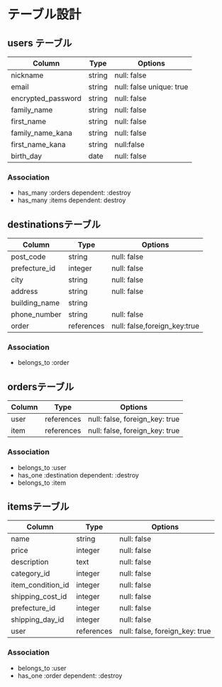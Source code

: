 # テーブル設計

## users テーブル

| Column             | Type   | Options                         |
| ------------------ | ------ | ------------------------------- |
| nickname           | string | null: false                     |
| email              | string | null: false unique: true        |
| encrypted_password | string | null: false                     |
| family_name        | string | null: false                     |
| first_name         | string | null: false                     |
| family_name_kana   | string | null: false                     |
| first_name_kana    | string | null:false                      |
| birth_day          | date   | null: false                     |


### Association

- has_many :orders dependent: :destroy
- has_many :items dependent: destroy


## destinationsテーブル

| Column             | Type       | Options                      |
| ------------------ | ---------- | -----------------------------|
| post_code          | string     | null: false                  |
| prefecture_id      | integer    | null: false                  |
| city               | string     | null: false                  |
| address            | string     | null: false                  |
| building_name      | string     |                              |
| phone_number       | string     | null: false                  |
| order              | references | null: false,foreign_key:true |


### Association

- belongs_to :order


## ordersテーブル

| Column             | Type       | Options                        |
| ------------------ | ---------- | -------------------------------|
| user               | references | null: false, foreign_key: true |
| item               | references | null: false, foreign_key: true |

### Association

- belongs_to :user
- has_one :destination dependent: :destroy
- belongs_to :item



## itemsテーブル

| Column                | Type       | Options                        |
| --------------------- | ---------- | ------------------------------ |
| name                  | string     | null: false                    |
| price                 | integer    | null: false                    |
| description           | text       | null: false                    |
| category_id           | integer    | null: false                    |
| item_condition_id     | integer    | null: false                    |
| shipping_cost_id      | integer    | null: false                    |
| prefecture_id         | integer    | null: false                    |
| shipping_day_id      | integer    | null: false                    |
| user                  | references | null: false, foreign_key: true |

### Association

- belongs_to :user 
- has_one :order dependent: :destroy 
